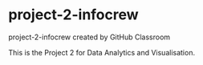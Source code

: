 # project-2-infocrew
project-2-infocrew created by GitHub Classroom

This is the Project 2 for Data Analytics and Visualisation.

